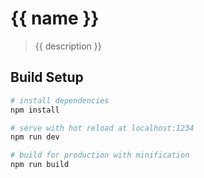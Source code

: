 # {{ name }}

> {{ description }}

## Build Setup

``` bash
# install dependencies
npm install

# serve with hot reload at localhost:1234
npm run dev

# build for production with minification
npm run build
```

